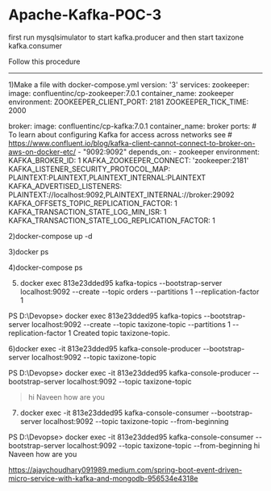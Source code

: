 # Apache-Kafka-POC-3

first run mysqlsimulator to start kafka.producer
and then start taxizone kafka.consumer


Follow this procedure
****************************
1)Make a file with docker-compose.yml
version: '3'
services:
  zookeeper:
    image: confluentinc/cp-zookeeper:7.0.1
    container_name: zookeeper
    environment:
      ZOOKEEPER_CLIENT_PORT: 2181
      ZOOKEEPER_TICK_TIME: 2000

  broker:
    image: confluentinc/cp-kafka:7.0.1
    container_name: broker
    ports:
    # To learn about configuring Kafka for access across networks see
    # https://www.confluent.io/blog/kafka-client-cannot-connect-to-broker-on-aws-on-docker-etc/
      - "9092:9092"
    depends_on:
      - zookeeper
    environment:
      KAFKA_BROKER_ID: 1
      KAFKA_ZOOKEEPER_CONNECT: 'zookeeper:2181'
      KAFKA_LISTENER_SECURITY_PROTOCOL_MAP: PLAINTEXT:PLAINTEXT,PLAINTEXT_INTERNAL:PLAINTEXT
      KAFKA_ADVERTISED_LISTENERS: PLAINTEXT://localhost:9092,PLAINTEXT_INTERNAL://broker:29092
      KAFKA_OFFSETS_TOPIC_REPLICATION_FACTOR: 1
      KAFKA_TRANSACTION_STATE_LOG_MIN_ISR: 1
      KAFKA_TRANSACTION_STATE_LOG_REPLICATION_FACTOR: 1

2)docker-compose up -d

3)docker ps

4)docker-compose ps

5) docker exec 813e23dded95 kafka-topics --bootstrap-server localhost:9092 --create --topic orders --partitions 1 --replication-factor 1

PS D:\Devopse> docker exec 813e23dded95 kafka-topics --bootstrap-server localhost:9092 --create --topic taxizone-topic --partitions 1 --replication-factor 1
Created topic taxizone-topic.

6)docker exec -it 813e23dded95 kafka-console-producer --bootstrap-server localhost:9092 --topic taxizone-topic

PS D:\Devopse> docker exec -it 813e23dded95 kafka-console-producer --bootstrap-server localhost:9092 --topic taxizone-topic
>hi Naveen
how are you

7) docker exec -it 813e23dded95 kafka-console-consumer --bootstrap-server localhost:9092 --topic taxizone-topic --from-beginning

PS D:\Devopse> docker exec -it 813e23dded95 kafka-console-consumer --bootstrap-server localhost:9092 --topic taxizone-topic --from-beginning
hi Naveen
how are you






https://ajaychoudhary091989.medium.com/spring-boot-event-driven-micro-service-with-kafka-and-mongodb-956534e4318e
